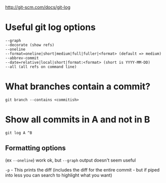 http://git-scm.com/docs/git-log

# Useful git log options
```
--graph
--decorate (show refs)
--oneline
--format=oneline|short|medium|full|fuller|<format> (default => medium)
--abbrev-commit
--date=relative|local|short|format:<format> (short is YYYY-MM-DD)
--all (all refs on command line)
```

# What branches contain a commit?
```
git branch --contains <commitish>
```

# Show all commits in A and not in B
```
git log A ^B
```


## Formatting options
(ex `--oneline`) work ok, but `--graph` output doesn't seem useful

`-p` - This prints the diff (includes the diff for the entire commit - but if piped into less you can search to highlight what you want)
